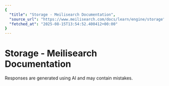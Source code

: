 ```yaml
---
{
  "title": "Storage - Meilisearch Documentation",
  "source_url": "https://www.meilisearch.com/docs/learn/engine/storage",
  "fetched_at": "2025-08-15T13:54:52.400412+00:00"
}
---
```


# Storage - Meilisearch Documentation

Responses are generated using AI and may contain mistakes.
